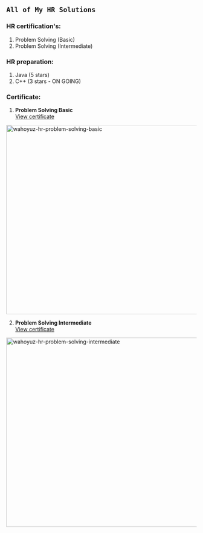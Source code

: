 ## **`All of My HR Solutions`**
### HR certification's:
1. Problem Solving (Basic)
2. Problem Solving (Intermediate)

### HR preparation:
1. Java (5 stars)
2. C++ (3 stars - ON GOING)

### Certificate:
1. **Problem Solving Basic**\
[View certificate](https://www.hackerrank.com/certificates/d7e426e38956?test_finished=true)
<img src="https://github.com/wahoyuz/HackerRank/blob/main/problem-solving-basic/certificate.png" alt="wahoyuz-hr-problem-solving-basic" width="700" height="500">

2. **Problem Solving Intermediate**\
[View certificate](https://www.hackerrank.com/certificates/5a7fc140cea2)
<img src="https://github.com/wahoyuz/HackerRank/blob/main/problem-solving-intermediate/certificate.png" alt="wahoyuz-hr-problem-solving-intermediate" width="700" height="500">
